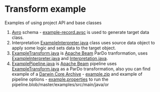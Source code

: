 # Transform example

Examples of using project API and base classes

1) [Avro](https://avro.apache.org/docs/current/) schema - [example-record.avsc](./src/main/resources/example-record.avsc) is used to generate target data class.
2) Interpretation [ExampleInterpreter.java](./src/main/java/org/gbif/pipelines/examples/ExampleInterpreter.java) class uses source data object to apply some logic and sets data to the target object.
3) [ExampleTransform.java](./src/main/java/org/gbif/pipelines/examples/ExampleTransform.java) is [Apache Beam](https://beam.apache.org/get-started/beam-overview/) ParDo tranformation, uses [ExampleInterpreter.java](./src/main/java/org/gbif/pipelines/examples/ExampleInterpreter.java) and [Interpretation.java](../sdks/core/src/main/java/org/gbif/pipelines/core/Interpretation.java).
4) [ExamplePipeline.java](./src/main/java/org/gbif/pipelines/examples/ExamplePipeline.java) is [Apache Beam](https://beam.apache.org/get-started/beam-overview/) pipeline uses [ExampleTransform.java](./src/main/java/org/gbif/pipelines/examples/ExampleTransform.java) as a ParDo transformation, also you can find example of a [Darwin Core Archive](https://www.tdwg.org/standards/dwc/) - [example.zip](./src/main/resources/example.zip) and example of pipeline options - [example.properties](./src/main/resources/example.properties) to run the pipeline.blob/master/examples/src/main/java/or